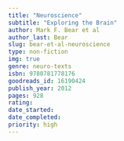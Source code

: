 ```yaml
---
title: "Neuroscience"
subtitle: "Exploring the Brain"
author: Mark F. Bear et al
author_last: Bear
slug: bear-et-al-neuroscience
type: non-fiction
img: true
genre: neuro-texts
isbn: 9780781778176
goodreads_id: 16190424
publish_year: 2012
pages: 928
rating: 
date_started:
date_completed:
priority: high
---
```

